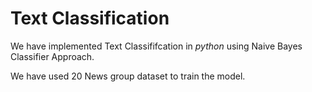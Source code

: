 # Text Classification

We have implemented Text Classififcation in *python* using Naive Bayes Classifier Approach.

We have used 20 News group dataset to train the model.

